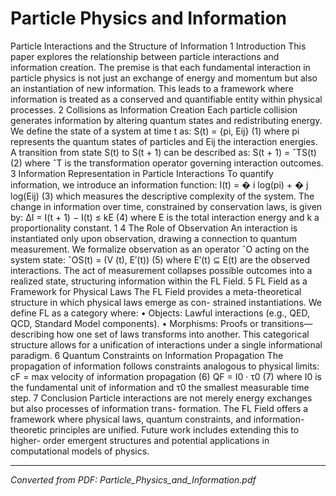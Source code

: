 # Particle Physics and Information

Particle Interactions and the Structure of Information 1 Introduction This paper explores the relationship between particle interactions and information creation. The premise is that each fundamental interaction in particle physics is not just an exchange of energy and momentum but also an instantiation of new information. This leads to a framework where information is treated as a conserved and quantifiable entity within physical processes. 2 Collisions as Information Creation Each particle collision generates information by altering quantum states and redistributing energy. We define the state of a system at time t as: S(t) = {pi, Eij} (1) where pi represents the quantum states of particles and Eij the interaction energies. A transition from state S(t) to S(t + 1) can be described as: S(t + 1) = ˆTS(t) (2) where ˆT is the transformation operator governing interaction outcomes. 3 Information Representation in Particle Interactions To quantify information, we introduce an information function: I(t) = � i log(pi) + � j log(Eij) (3) which measures the descriptive complexity of the system. The change in information over time, constrained by conservation laws, is given by: ∆I = I(t + 1) − I(t) ≤ kE (4) where E is the total interaction energy and k a proportionality constant. 1 4 The Role of Observation An interaction is instantiated only upon observation, drawing a connection to quantum measurement. We formalize observation as an operator ˆO acting on the system state: ˆOS(t) = (V (t), E′(t)) (5) where E′(t) ⊆ E(t) are the observed interactions. The act of measurement collapses possible outcomes into a realized state, structuring information within the FL Field. 5 FL Field as a Framework for Physical Laws The FL Field provides a meta-theoretical structure in which physical laws emerge as con- strained instantiations. We define FL as a category where: • Objects: Lawful interactions (e.g., QED, QCD, Standard Model components). • Morphisms: Proofs or transitions—describing how one set of laws transforms into another. This categorical structure allows for a unification of interactions under a single informational paradigm. 6 Quantum Constraints on Information Propagation The propagation of information follows constraints analogous to physical limits: cF = max velocity of information propagation (6) QF = I0 · τ0 (7) where I0 is the fundamental unit of information and τ0 the smallest measurable time step. 7 Conclusion Particle interactions are not merely energy exchanges but also processes of information trans- formation. The FL Field offers a framework where physical laws, quantum constraints, and information-theoretic principles are unified. Future work includes extending this to higher- order emergent structures and potential applications in computational models of physics.

---
*Converted from PDF: Particle_Physics_and_Information.pdf*

